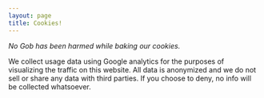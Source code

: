 ```yaml
---
layout: page
title: Cookies!
---
```


*No Gob has been harmed while baking our cookies.*

We collect usage data using Google analytics for the purposes of visualizing the traffic on this website.
All data is anonymized and we do not sell or share any data with third parties.
If you choose to deny, no info will be collected whatsoever.
